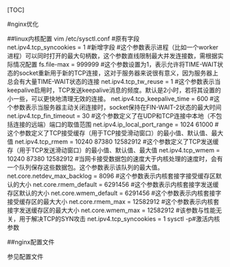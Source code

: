 [TOC]

#nginx优化

##linux内核配置
	vim /etc/sysctl.conf
	#原有字段  
	net.ipv4.tcp_syncookies = 1
	#新增字段
	#这个参数表示进程（比如一个worker进程）可以同时打开的最大句柄数，这个参数直线限制最大并发连接数，需根据实际情况配置
	fs.file-max = 999999
	#这个参数设置为1，表示允许将TIME-WAIT状态的socket重新用于新的TCP连接，这对于服务器来说很有意义，因为服务器上总会有大量TIME-WAIT状态的连接
	net.ipv4.tcp_tw_reuse = 1
	#这个参数表示当keepalive启用时，TCP发送keepalive消息的频度。默认是2小时，若将其设置的小一些，可以更快地清理无效的连接。
	net.ipv4.tcp_keepalive_time = 600
	#这个参数表示当服务器主动关闭连接时，socket保持在FIN-WAIT-2状态的最大时间
	net.ipv4.tcp_fin_timeout = 30
	#这个参数定义了在UDP和TCP连接中本地（不包括连接的远端）端口的取值范围
	net.ipv4.ip_local_port_range = 1024 61000
	#这个参数定义了TCP接受缓存（用于TCP接受滑动窗口）的最小值、默认值、最大值
	net.ipv4.tcp_rmem = 10240 87380 12582912
	#这个参数定义了TCP发送缓存（用于TCP发送滑动窗口）的最小值、默认值、最大值
	net.ipv4.tcp_wmem = 10240 87380 12582912
	#当网卡接受数据包的速度大于内核处理的速度时，会有一个队列保存这些数据包。这个参数表示该队列的最大值。
	net.core.netdev_max_backlog = 8096
	#这个参数表示内核套接字接受缓存区默认的大小
	net.core.rmem_default = 6291456
	#这个参数表示内核套接字发送缓存区默认的大小
	net.core.wmem_default = 6291456
	#这个参数表示内核套接字接受缓存区的最大大小
	net.core.rmem_max = 12582912
	#这个参数表示内核套接字发送缓存区的最大大小
	net.core.wmem_max = 12582912
	#该参数与性能无关，用于解决TCP的SYN攻击
	net.ipv4.tcp_syncookies = 1
	sysctl -p#激活内核参数

##nginx配置文件

参见配置文件
